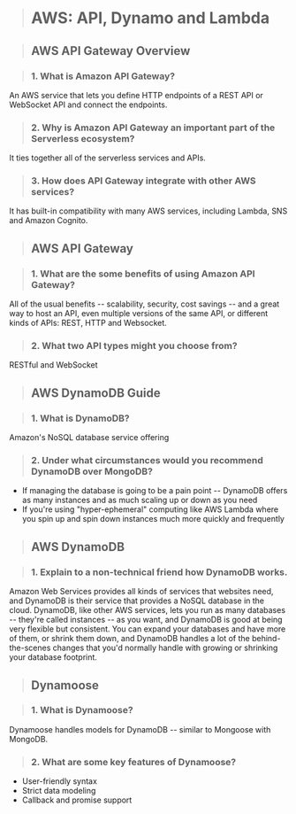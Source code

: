 > # AWS: API, Dynamo and Lambda

> ## AWS API Gateway Overview

> ### 1. What is Amazon API Gateway?

An AWS service that lets you define HTTP endpoints of a REST API or WebSocket API and connect the endpoints.

> ### 2. Why is Amazon API Gateway an important part of the Serverless ecosystem?

It ties together all of the serverless services and APIs.

> ### 3. How does API Gateway integrate with other AWS services?

It has built-in compatibility with many AWS services, including Lambda, SNS and Amazon Cognito.

 > ## AWS API Gateway

> ### 1. What are the some benefits of using Amazon API Gateway?

All of the usual benefits -- scalability, security, cost savings -- and a great way to host an API, even multiple versions of the same API, or different kinds of APIs: REST, HTTP and Websocket.

> ### 2. What two API types might you choose from?

RESTful and WebSocket

> ## AWS DynamoDB Guide

> ### 1. What is DynamoDB?

Amazon's NoSQL database service offering

> ### 2. Under what circumstances would you recommend DynamoDB over MongoDB?

- If managing the database is going to be a pain point -- DynamoDB offers as many instances and as much scaling up or down as you need
- If you're using "hyper-ephemeral" computing like AWS Lambda where you spin up and spin down instances much more quickly and frequently

> ## AWS DynamoDB

> ### 1. Explain to a non-technical friend how DynamoDB works.

Amazon Web Services provides all kinds of services that websites need, and DynamoDB is their service that provides a NoSQL database in the cloud. DynamoDB, like other AWS services, lets you run as many databases -- they're called instances -- as you want, and DynamoDB is good at being very flexible but consistent. You can expand your databases and have more of them, or shrink them down, and DynamoDB handles a lot of the behind-the-scenes changes that you'd normally handle with growing or shrinking your database footprint.

> ## Dynamoose

> ### 1. What is Dynamoose?

Dynamoose handles models for DynamoDB -- similar to Mongoose with MongoDB.

> ### 2. What are some key features of Dynamoose?

- User-friendly syntax
- Strict data modeling
- Callback and promise support